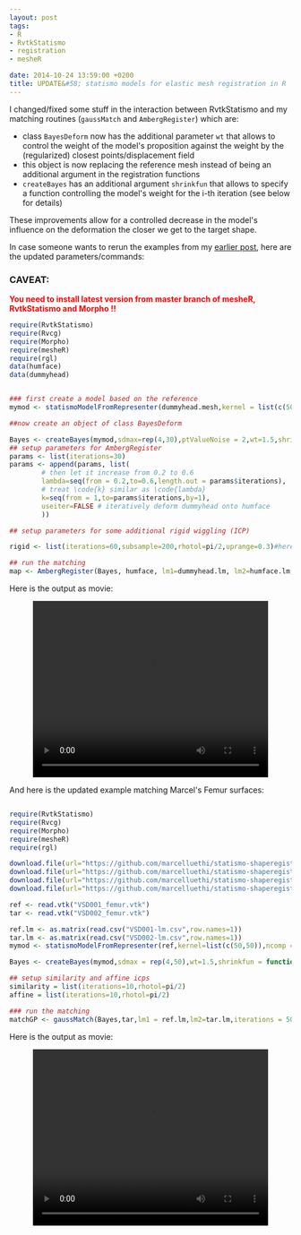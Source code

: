 ```yaml
---
layout: post
tags: 
- R 
- RvtkStatismo 
- registration
- mesheR

date: 2014-10-24 13:59:00 +0200
title: UPDATE&#58; statismo models for elastic mesh registration in R
---
```


I changed/fixed some stuff in the interaction between RvtkStatismo and my matching routines (```gaussMatch``` and ```AmbergRegister```) which are:

* class ```BayesDeform``` now has the additional parameter ```wt``` that allows to control the weight of the model's proposition against the weight by the (regularized) closest points/displacement field
* this object is now replacing the reference mesh instead of being an additional argument in the registration functions
* ```createBayes``` has an additional argument ```shrinkfun``` that allows to specify a function controlling the model's weight for the i-th iteration (see below for details)

These improvements allow for a controlled decrease in the model's influence on the deformation the closer we get to the target shape.

In case someone wants to rerun the examples from my [earlier post](http://zarquon42b.github.io/2014/08/14/statismoMatching/), here are the updated parameters/commands:



### CAVEAT:
<font color="#FF0000"><b>You need to install latest version from master branch of mesheR, RvtkStatismo and Morpho !!</b>
</font>

```r
require(RvtkStatismo)
require(Rvcg)
require(Morpho)
require(mesheR)
require(rgl)
data(humface)
data(dummyhead)


### first create a model based on the reference
mymod <- statismoModelFromRepresenter(dummyhead.mesh,kernel = list(c(50,50)),ncomp = 100)## combine some Gaussian kernels

##now create an object of class BayesDeform

Bayes <- createBayes(mymod,sdmax=rep(4,30),ptValueNoise = 2,wt=1.5,shrinkfun = function(x,i){ x <- x*0.9^i})# we start off with a rather strong weight for the model with each iteration it will be 90% of the previous weight
## setup parameters for AmbergRegister
params <- list(iterations=30)
params <- append(params, list(
        # then let it increase from 0.2 to 0.6
        lambda=seq(from = 0.2,to=0.6,length.out = params$iterations),
        # treat \code{k} similar as \code{lambda}
        k=seq(from = 1,to=params$iterations,by=1),
        useiter=FALSE # iteratively deform dummyhead onto humface
        ))

## setup parameters for some additional rigid wiggling (ICP)

rigid <- list(iterations=60,subsample=200,rhotol=pi/2,uprange=0.3)#here we specify an overlap between reference and target of 30% 

## run the matching
map <- AmbergRegister(Bayes, humface, lm1=dummyhead.lm, lm2=humface.lm, iterations=params$iterations,k=params$k, lambda=params$lambda, useiter=params$useiter,rigid=rigid,visualize = T)

```
Here is the output as movie:
<center>
<video width="420" height="315" controls> <source src="/resources/videos/face1.webm" frameborder="0" allowfullscreen> </video>
</center>

And here is the updated example matching Marcel's Femur surfaces:

```r

require(RvtkStatismo)
require(Rvcg)
require(Morpho)
require(mesheR)
require(rgl)

download.file(url="https://github.com/marcelluethi/statismo-shaperegistration/raw/master/data/VSD001_femur.vtk","./VSD001_femur.vtk",method = "w")
download.file(url="https://github.com/marcelluethi/statismo-shaperegistration/raw/master/data/VSD002_femur.vtk","./VSD002_femur.vtk",method = "w")
download.file(url="https://github.com/marcelluethi/statismo-shaperegistration/raw/master/data/VSD001-lm.csv","./VSD001-lm.csv",method = "w")
download.file(url="https://github.com/marcelluethi/statismo-shaperegistration/raw/master/data/VSD002-lm.csv","./VSD002-lm.csv",method = "w")

ref <- read.vtk("VSD001_femur.vtk")
tar <- read.vtk("VSD002_femur.vtk")

ref.lm <- as.matrix(read.csv("VSD001-lm.csv",row.names=1))
tar.lm <- as.matrix(read.csv("VSD002-lm.csv",row.names=1))
mymod <- statismoModelFromRepresenter(ref,kernel=list(c(50,50)),ncomp = 100)

Bayes <- createBayes(mymod,sdmax = rep(4,50),wt=1.5,shrinkfun = function(x,i){ x <- x*0.93^i})

## setup similarity and affine icps
similarity = list(iterations=10,rhotol=pi/2)
affine = list(iterations=10,rhotol=pi/2)

### run the matching
matchGP <- gaussMatch(Bayes,tar,lm1 = ref.lm,lm2=tar.lm,iterations = 50,sigma = 30,gamma=2,toldist = 30,angtol = pi/2,nh=100,visualize = T,similarity = similarity,affine = affine)


```

Here is the output as movie:

<center>
<video width="420" height="315" controls> <source src="/resources/videos/femur.webm" frameborder="0" allowfullscreen> </video>
</center>




